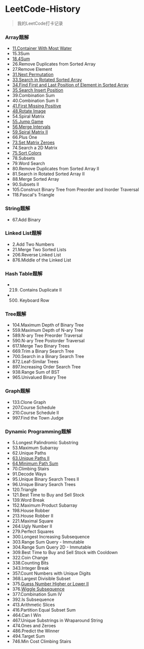 # LeetCode-History
> 我的LeetCode打卡记录

### Array题解
* [11.Container With Most Water](https://www.sangyx.cn/archives/825)
* 15.3Sum
* [18.4Sum](https://www.sangyx.cn/archives/836)
* 26.Remove Duplicates from Sorted Array
* 27.Remove Element
* [31.Next Permutation](https://www.sangyx.cn/archives/913)
* [33.Search in Rotated Sorted Array](https://www.sangyx.cn/archives/947)
* [34.Find First and Last Position of Element in Sorted Array](https://www.sangyx.cn/archives/951)
* [35.Search Insert Position](https://www.sangyx.cn/archives/823)
* 39.Combination Sum
* 40.Combination Sum II
* [41.First Missing Positive](https://www.sangyx.cn/archives/840)
* [48.Rotate Image](https://www.sangyx.cn/archives/954)
* 54.Spiral Matrix
* [55.Jump Game](https://www.sangyx.cn/archives/871)
* [56.Merge Intervals](https://www.sangyx.cn/archives/957)
* [59.Spiral Matrix II](https://www.sangyx.cn/archives/876)
* 66.Plus One
* [73.Set Matrix Zeroes](https://www.sangyx.cn/archives/960)
* 74.Search a 2D Matrix
* [75.Sort Colors](https://www.sangyx.cn/archives/1001)
* 78.Subsets
* 79.Word Search
* 80.Remove Duplicates from Sorted Array II
* 81.Search in Rotated Sorted Array II
* 88.Merge Sorted Array
* 90.Subsets II
* 105.Construct Binary Tree from Preorder and Inorder Traversal
* 118.Pascal's Triangle

### String题解
* 67.Add Binary

### Linked List题解
* 2.Add Two Numbers
* 21.Merge Two Sorted Lists
* 206.Reverse Linked List
* 876.Middle of the Linked List

### Hash Table题解
* 219. Contains Duplicate II
* 500. Keyboard Row

### Tree题解
* 104.Maximum Depth of Binary Tree
* 559.Maximum Depth of N-ary Tree
* 589.N-ary Tree Preorder Traversal
* 590.N-ary Tree Postorder Traversal
* 617.Merge Two Binary Trees
* 669.Trim a Binary Search Tree
* 700.Search in a Binary Search Tree
* 872.Leaf-Similar Trees
* 897.Increasing Order Search Tree
* 938.Range Sum of BST
* 965.Univalued Binary Tree

### Graph题解
* 133.Clone Graph
* 207.Course Schedule
* 210.Course Schedule II
* 997.Find the Town Judge

### Dynamic Programming题解
* 5.Longest Palindromic Substring
* 53.Maximum Subarray
* 62.Unique Paths
* [63.Unique Paths II](https://www.sangyx.cn/archives/878)
* [64.Minimum Path Sum](https://www.sangyx.cn/archives/884)
* 70.Climbing Stairs
* 91.Decode Ways
* 95.Unique Binary Search Trees II
* 96.Unique Binary Search Trees
* 120.Triangle
* 121.Best Time to Buy and Sell Stock
* 139.Word Break
* 152.Maximum Product Subarray
* 198.House Robber
* 213.House Robber II
* 221.Maximal Square
* 264.Ugly Number II
* 279.Perfect Squares
* 300.Longest Increasing Subsequence
* 303.Range Sum Query - Immutable
* 304.Range Sum Query 2D - Immutable
* 309.Best Time to Buy and Sell Stock with Cooldown
* 322.Coin Change
* 338.Counting Bits
* 343.Integer Break
* 357.Count Numbers with Unique Digits
* 368.Largest Divisible Subset
* 375.[Guess Number Higher or Lower II](https://www.sangyx.cn/archives/1143)
* 376.[Wiggle Subsequence](https://www.sangyx.cn/archives/1140)
* 377.Combination Sum IV
* 392.Is Subsequence
* 413.Arithmetic Slices
* 416.Partition Equal Subset Sum
* 464.Can I Win
* 467.Unique Substrings in Wraparound String
* 474.Ones and Zeroes
* 486.Predict the Winner
* 494.Target Sum
* 746.Min Cost Climbing Stairs
